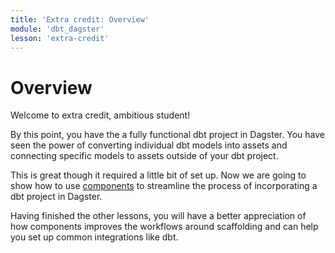 ```yaml
---
title: 'Extra credit: Overview'
module: 'dbt_dagster'
lesson: 'extra-credit'
---
```


# Overview

Welcome to extra credit, ambitious student!

By this point, you have the a fully functional dbt project in Dagster. You have seen the power of converting individual dbt models into assets and connecting specific models to assets outside of your dbt project.

This is great though it required a little bit of set up. Now we are going to show how to use [components](https://docs.dagster.io/guides/labs/components/) to streamline the process of incorporating a dbt project in Dagster.

Having finished the other lessons, you will have a better appreciation of how components improves the workflows around scaffolding and can help you set up common integrations like dbt.
